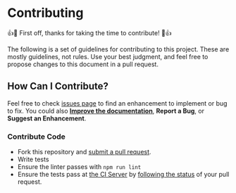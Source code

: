 # Contributing

:+1::tada: First off, thanks for taking the time to contribute! :tada::+1:

The following is a set of guidelines for contributing to this project. These are mostly guidelines, not rules. Use your best judgment, and feel free to propose changes to this document in a pull request.

## How Can I Contribute?

Feel free to check [issues page](https://github.com/activescott/serverless-http-invoker/issues) to find an enhancement to implement or bug to fix. You could also **[Improve the documentation](https://github.com/activescott/serverless-http-invoker/edit/main/README.md)**, **Report a Bug**, or **Suggest an Enhancement**.

### Contribute Code

- Fork this repository and [submit a pull request](https://help.github.com/articles/creating-a-pull-request/).
- Write tests
- Ensure the linter passes with `npm run lint`
- Ensure the tests pass at [the CI Server](https://travis-ci.org/activescott/serverless-http-invoker) by [following the status](https://help.github.com/articles/about-statuses/) of your pull request.
